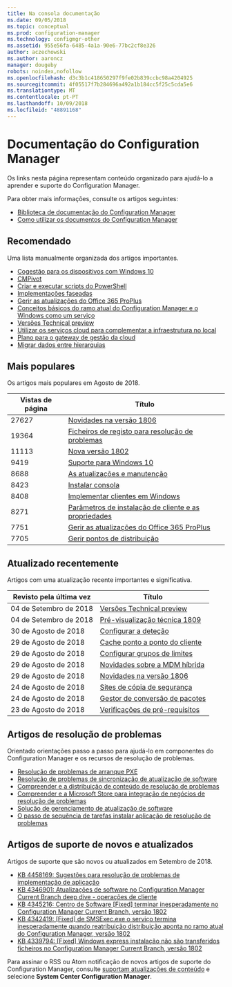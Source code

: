 ```yaml
---
title: Na consola documentação
ms.date: 09/05/2018
ms.topic: conceptual
ms.prod: configuration-manager
ms.technology: configmgr-other
ms.assetid: 955e56fa-6485-4a1a-90e6-77bc2cf8e326
author: aczechowski
ms.author: aaroncz
manager: dougeby
robots: noindex,nofollow
ms.openlocfilehash: d3c3b1c418650297f9fe02b839ccbc98a4204925
ms.sourcegitcommit: 4f05517f7b284696a492a1b184cc5f25c5cda5e6
ms.translationtype: MT
ms.contentlocale: pt-PT
ms.lasthandoff: 10/09/2018
ms.locfileid: "48891168"
---
```

<!-- 
feature 1357546
This page displays in-console, under the Community workspace, Documentation node. 
-->


# <a name="configuration-manager-documentation"></a>Documentação do Configuration Manager
Os links nesta página representam conteúdo organizado para ajudá-lo a aprender e suporte do Configuration Manager. 

Para obter mais informações, consulte os artigos seguintes:
- [Biblioteca de documentação do Configuration Manager](https://docs.microsoft.com/sccm)  
- [Como utilizar os documentos do Configuration Manager](https://docs.microsoft.com/sccm/core/understand/use-docs)



## <a name="recommended"></a>Recomendado 
Uma lista manualmente organizada dos artigos importantes.

- [Cogestão para os dispositivos com Windows 10](https://docs.microsoft.com/sccm/core/clients/manage/co-management-overview)  
- [CMPivot](https://docs.microsoft.com/sccm/core/servers/manage/cmpivot)  
- [Criar e executar scripts do PowerShell](https://docs.microsoft.com/sccm/apps/deploy-use/create-deploy-scripts)  
- [Implementações faseadas](https://docs.microsoft.com/sccm/osd/deploy-use/create-phased-deployment-for-task-sequence)  
- [Gerir as atualizações do Office 365 ProPlus](https://docs.microsoft.com/sccm/sum/deploy-use/manage-office-365-proplus-updates)  
- [Conceitos básicos do ramo atual do Configuration Manager e o Windows como um serviço](https://docs.microsoft.com/sccm/core/understand/configuration-manager-and-windows-as-service)
- [Versões Technical preview](https://docs.microsoft.com/sccm/core/get-started/technical-preview)
- [Utilizar os serviços cloud para complementar a infraestrutura no local](https://docs.microsoft.com/sccm/core/understand/use-cloud-services)
- [Plano para o gateway de gestão da cloud](https://docs.microsoft.com/sccm/core/clients/manage/plan-cloud-management-gateway)
- [Migrar dados entre hierarquias](https://docs.microsoft.com/sccm/core/migration/migrate-data-between-hierarchies)



## <a name="trending"></a>Mais populares
Os artigos mais populares em Agosto de 2018.

| Vistas de página | Título | 
| ----- | ----- | 
| 27627 | [Novidades na versão 1806](https://docs.microsoft.com/sccm/core/plan-design/changes/whats-new-in-version-1806) |
| 19364 | [Ficheiros de registo para resolução de problemas](https://docs.microsoft.com/sccm/core/plan-design/hierarchy/log-files) |
| 11113 | [Nova versão 1802](https://docs.microsoft.com/sccm/core/plan-design/changes/whats-new-in-version-1802) |
| 9419 | [Suporte para Windows 10](https://docs.microsoft.com/sccm/core/plan-design/configs/support-for-windows-10) |
| 8688 | [As atualizações e manutenção](https://docs.microsoft.com/sccm/core/servers/manage/updates) |
| 8423 | [Instalar consola](https://docs.microsoft.com/sccm/core/servers/deploy/install/install-consoles) |
| 8408 | [Implementar clientes em Windows](https://docs.microsoft.com/sccm/core/clients/deploy/deploy-clients-to-windows-computers) |
| 8271 | [Parâmetros de instalação de cliente e as propriedades](https://docs.microsoft.com/sccm/core/clients/deploy/about-client-installation-properties) |
| 7751 | [Gerir as atualizações do Office 365 ProPlus](https://docs.microsoft.com/sccm/sum/deploy-use/manage-office-365-proplus-updates) |
| 7705 | [Gerir pontos de distribuição](https://docs.microsoft.com/sccm/core/servers/deploy/configure/install-and-configure-distribution-points) |



## <a name="recently-updated"></a>Atualizado recentemente
Artigos com uma atualização recente importantes e significativa.

| Revisto pela última vez | Título | 
|-----|-----|
| 04 de Setembro de 2018 | [Versões Technical preview](https://docs.microsoft.com/sccm/core/get-started/technical-preview) |
| 04 de Setembro de 2018 | [Pré-visualização técnica 1809](https://docs.microsoft.com/sccm/core/get-started/capabilities-in-technical-preview-1809) |
| 30 de Agosto de 2018 | [Configurar a deteção](https://docs.microsoft.com/sccm/core/servers/deploy/configure/configure-discovery-methods) |
| 29 de Agosto de 2018 | [Cache ponto a ponto do cliente](https://docs.microsoft.com/sccm/core/plan-design/hierarchy/client-peer-cache) |
| 29 de Agosto de 2018 | [Configurar grupos de limites](https://docs.microsoft.com/sccm/core/servers/deploy/configure/boundary-groups) |
| 29 de Agosto de 2018 | [Novidades sobre a MDM híbrida](https://docs.microsoft.com/sccm/mdm/understand/whats-new-in-hybrid-mobile-device-management) |
| 29 de Agosto de 2018 | [Novidades na versão 1806](https://docs.microsoft.com/sccm/core/plan-design/changes/whats-new-in-version-1806) |
| 24 de Agosto de 2018 | [Sites de cópia de segurança](https://docs.microsoft.com/sccm/core/servers/manage/backup-and-recovery) |
| 24 de Agosto de 2018 | [Gestor de conversão de pacotes](https://docs.microsoft.com/sccm/apps/pcm/package-conversion-manager) |
| 23 de Agosto de 2018 | [Verificações de pré-requisitos](https://docs.microsoft.com/sccm/core/servers/deploy/install/list-of-prerequisite-checks) |



## <a name="troubleshooting-articles"></a>Artigos de resolução de problemas
Orientado orientações passo a passo para ajudá-lo em componentes do Configuration Manager e os recursos de resolução de problemas.

- [Resolução de problemas de arranque PXE](https://support.microsoft.com/help/10082)
- [Resolução de problemas de sincronização de atualização de software](https://support.microsoft.com/help/10059)
- [Compreender e a distribuição de conteúdo de resolução de problemas](https://support.microsoft.com/help/4000401)
- [Compreender e a Microsoft Store para integração de negócios de resolução de problemas](https://support.microsoft.com/help/4010214)
- [Solução de gerenciamento de atualização de software](https://support.microsoft.com/help/10680)
- [O passo de sequência de tarefas instalar aplicação de resolução de problemas](https://support.microsoft.com/help/18408/)



## <a name="new-and-updated-support-articles"></a>Artigos de suporte de novos e atualizados
Artigos de suporte que são novos ou atualizados em Setembro de 2018.

- [KB 4458169: Sugestões para resolução de problemas de implementação de aplicação](https://support.microsoft.com/help/4458169)  
- [KB 4346901: Atualizações de software no Configuration Manager Current Branch deep dive - operações de cliente](https://support.microsoft.com/help/4346901)  
- [KB 4345216: Centro de Software [Fixed] terminar inesperadamente no Configuration Manager Current Branch, versão 1802](https://support.microsoft.com/help/4345216)  
- [KB 4342419: [Fixed] de SMSExec.exe o serviço termina inesperadamente quando reatribuição distribuição aponta no ramo atual do Configuration Manager, versão 1802](https://support.microsoft.com/help/4342419)  
- [KB 4339794: [Fixed] Windows express instalação não são transferidos ficheiros no Configuration Manager Current Branch, versão 1802](https://support.microsoft.com/help/4339794)  


Para assinar o RSS ou Atom notificação de novos artigos de suporte do Configuration Manager, consulte [suportam atualizações de conteúdo](https://support.microsoft.com/help/4089498/) e selecione **System Center Configuration Manager**.  
